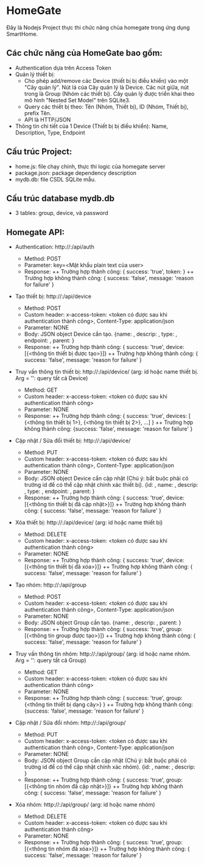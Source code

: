 # HomeGate

Đây là Nodejs Project thực thi chức năng chủa homegate trong ứng dụng SmartHome. 

## Các chức năng của HomeGate bao gồm:

- Authentication dựa trên Access Token
- Quản lý thiết bị:
   + Cho phép add/remove các Device (thiết bị bị điều khiển) vào một "Cây quản lý". Nút lá của Cây quản lý là Device. Các nút giữa, nút trong là Group (Nhóm các thiết bị). Cây quản lý được triển khai theo mô hình "Nested Set Model" trên SQLite3.
   + Query các thiết bị theo: Tên (Nhóm, Thiết bị), ID (Nhóm, Thiết bị), prefix Tên.
   + API là HTTP/JSON
- Thông tin chi tiết của 1 Device (Thiết bị bị điều khiển): Name, Description, Type, Endpoint

## Cấu trúc Project:

- home.js: file chạy chính, thực thi logic của homegate server
- package.json: package dependency description
- mydb.db: file CSDL SQLite mẫu.

## Cấu trúc database mydb.db
- 3 tables: group, device, và password

## Homegate API:
- Authentication: http://<host>:<port>/api/auth
  + Method: POST
  + Parameter: key=<Mật khẩu plain text của user>
  + Response: 
	++ Trường hợp thành công: { success: 'true', token: <ma token>}
	++ Trường hợp không thành công: { success: 'false', message: 'reason for failure' }

- Tạo thiết bị: http://<host>:<port>/api/device
  + Method: POST
  + Custom header: x-access-token: <token có được sau khi authentication thành công>, Content-Type: application/json
  + Parameter: NONE
  + Body: JSON object Device cần tạo. {name: <name>, descrip: <description>, type: <type>, endpoint: <endpoint>, parent: <parent>}
  + Response:
	++ Trường hợp thành công: { success: 'true', device: [{<thông tin thiết bị được tạo>}]}
	++ Trường hợp không thành công: { success: 'false', message: 'reason for failure' }

- Truy vấn thông tin thiết bị: http://<host>:<port>/api/device/<arg> (arg: id hoặc name thiết bị. Arg = '': query tất cả Device)
  + Method: GET
  + Custom header: x-access-token: <token có được sau khi authentication thành công>
  + Parameter: NONE
  + Response: 
	 ++ Trường hợp thành công: { success: 'true', devices: [ {<thông tin thiết bị 1>}, {<thông tin thiết bị 2>}, ...] }
	 ++ Trường hợp không thành công: {success: 'false', message: 'reason for failure' }

- Cập nhật / Sửa đổi thiết bị: http://<host>:<port>/api/device/
  + Method: PUT
  + Custom header: x-access-token: <token có được sau khi authentication thành công>, Content-Type: application/json
  + Parameter: NONE
  + Body: JSON object Device cần cập nhật (Chú ý: bắt buộc phải có trường id để có thể cập nhật chính xác thiết bị). {id: <id>, name: <name>, descrip: <description>, type: <type>, endpoint: <endpoint>, parent: <parent>}
  + Response:
	++ Trường hợp thành công: { success: 'true', device: [{<thông tin thiết bị đã cập nhật>}]}
	++ Trường hợp không thành công: { success: 'false', message: 'reason for failure' }

- Xóa thiết bị: http://<host>:<port>/api/device/<arg> (arg: id hoặc name thiết bị)
  + Method: DELETE
  + Custom header: x-access-token: <token có được sau khi authentication thành công>
  + Parameter: NONE
  + Response:
	++ Trường hợp thành công: { success: 'true', device: [{<thông tin thiết bị đã xóa>}]}
	++ Trường hợp không thành công: { success: 'false', message: 'reason for failure' }

- Tạo nhóm: http://<host>:<port>/api/group
  + Method: POST
  + Custom header: x-access-token: <token có được sau khi authentication thành công>, Content-Type: application/json
  + Parameter: NONE
  + Body: JSON object Group cần tạo. {name: <name>, descrip: <description>, parent: <parent>}
  + Response:
	++ Trường hợp thành công: { success: 'true', group: [{<thông tin group được tạo>}]}
	++ Trường hợp không thành công: { success: 'false', message: 'reason for failure' }

- Truy vấn thông tin nhóm: http://<host>:<port>/api/group/<arg> (arg: id hoặc name nhóm. Arg = '': query tất cả Group)
  + Method: GET
  + Custom header: x-access-token: <token có được sau khi authentication thành công>
  + Parameter: NONE
  + Response: 
	 ++ Trường hợp thành công: { success: 'true', group: {<thông tin thiết bị dạng cây>} }
	 ++ Trường hợp không thành công: {success: 'false', message: 'reason for failure' }

- Cập nhật / Sửa đổi nhóm: http://<host>:<port>/api/group/
  + Method: PUT
  + Custom header: x-access-token: <token có được sau khi authentication thành công>, Content-Type: application/json
  + Parameter: NONE
  + Body: JSON object Group cần cập nhật (Chú ý: bắt buộc phải có trường id để có thể cập nhật chính xác nhóm). {id: <id>, name: <name>, descrip: <description>}
  + Response:
	++ Trường hợp thành công: { success: 'true', group: [{<thông tin nhóm đã cập nhật>}]}
	++ Trường hợp không thành công: { success: 'false', message: 'reason for failure' }

- Xóa nhóm: http://<host>:<port>/api/group/<arg> (arg: id hoặc name nhóm)
  + Method: DELETE
  + Custom header: x-access-token: <token có được sau khi authentication thành công>
  + Parameter: NONE
  + Response:
	++ Trường hợp thành công: { success: 'true', group: [{<thông tin nhóm đã xóa>}]}
	++ Trường hợp không thành công: { success: 'false', message: 'reason for failure' }
